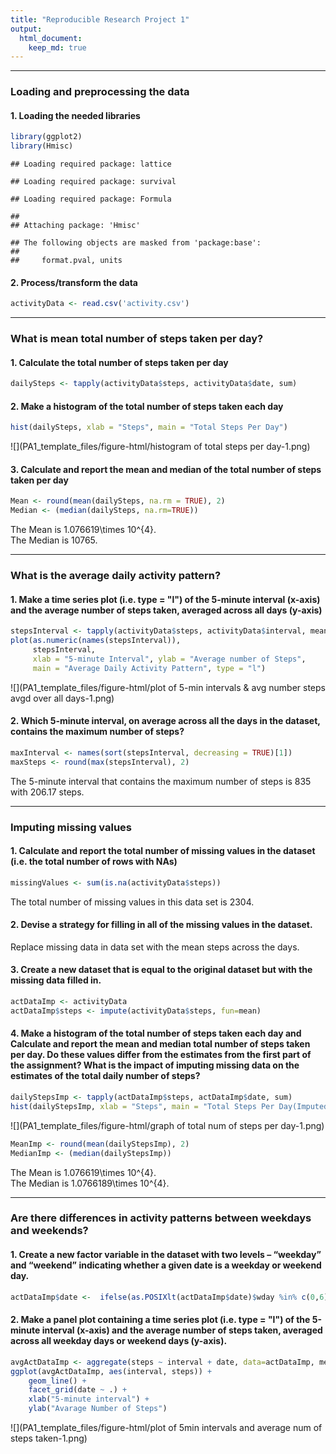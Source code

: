 ```yaml
---
title: "Reproducible Research Project 1"
output: 
  html_document:
    keep_md: true
---
```

***
### Loading and preprocessing the data
#### 1. Loading the needed libraries

```r
library(ggplot2)
library(Hmisc)
```

```
## Loading required package: lattice
```

```
## Loading required package: survival
```

```
## Loading required package: Formula
```

```
## 
## Attaching package: 'Hmisc'
```

```
## The following objects are masked from 'package:base':
## 
##     format.pval, units
```

#### 2. Process/transform the data

```r
activityData <- read.csv('activity.csv')
```
***
### What is mean total number of steps taken per day?
#### 1. Calculate the total number of steps taken per day

```r
dailySteps <- tapply(activityData$steps, activityData$date, sum)
```

#### 2. Make a histogram of the total number of steps taken each day

```r
hist(dailySteps, xlab = "Steps", main = "Total Steps Per Day")
```

![](PA1_template_files/figure-html/histogram of total steps per day-1.png)<!-- -->

#### 3. Calculate and report the mean and median of the total number of steps taken per day

```r
Mean <- round(mean(dailySteps, na.rm = TRUE), 2)
Median <- (median(dailySteps, na.rm=TRUE))
```
The Mean is 1.076619\times 10^{4}. <br />
The Median is 10765.

***
### What is the average daily activity pattern?
#### 1. Make a time series plot (i.e. type = "l") of the 5-minute interval (x-axis) and the average number of steps taken, averaged across all days (y-axis)

```r
stepsInterval <- tapply(activityData$steps, activityData$interval, mean, na.rm = TRUE)
plot(as.numeric(names(stepsInterval)), 
     stepsInterval, 
     xlab = "5-minute Interval", ylab = "Average number of Steps", 
     main = "Average Daily Activity Pattern", type = "l")
```

![](PA1_template_files/figure-html/plot of 5-min intervals & avg number steps avgd over all days-1.png)<!-- -->

#### 2. Which 5-minute interval, on average across all the days in the dataset, contains the maximum number of steps?

```r
maxInterval <- names(sort(stepsInterval, decreasing = TRUE)[1])
maxSteps <- round(max(stepsInterval), 2)
```
The 5-minute interval that contains the maximum number of steps is 835
with 206.17 steps.

***
### Imputing missing values
#### 1. Calculate and report the total number of missing values in the dataset (i.e. the total number of rows with NAs)

```r
missingValues <- sum(is.na(activityData$steps))
```
The total number of missing values in this data set is 2304.

#### 2. Devise a strategy for filling in all of the missing values in the dataset.
Replace missing data in data set with the mean steps across the days.

#### 3. Create a new dataset that is equal to the original dataset but with the missing data filled in.

```r
actDataImp <- activityData
actDataImp$steps <- impute(activityData$steps, fun=mean)
```

#### 4. Make a histogram of the total number of steps taken each day and Calculate and report the mean and median total number of steps taken per day. Do these values differ from the estimates from the first part of the assignment? What is the impact of imputing missing data on the estimates of the total daily number of steps?

```r
dailyStepsImp <- tapply(actDataImp$steps, actDataImp$date, sum)
hist(dailyStepsImp, xlab = "Steps", main = "Total Steps Per Day(Imputed data)")
```

![](PA1_template_files/figure-html/graph of total num of steps per day-1.png)<!-- -->


```r
MeanImp <- round(mean(dailyStepsImp), 2)
MedianImp <- (median(dailyStepsImp))
```
The Mean is 1.076619\times 10^{4}. <br />
The Median is 1.0766189\times 10^{4}.

***
### Are there differences in activity patterns between weekdays and weekends?
#### 1. Create a new factor variable in the dataset with two levels – “weekday” and “weekend” indicating whether a given date is a weekday or weekend day.

```r
actDataImp$date <-  ifelse(as.POSIXlt(actDataImp$date)$wday %in% c(0,6), 'weekend', 'weekday')
```

#### 2. Make a panel plot containing a time series plot (i.e. type = "l") of the 5-minute interval (x-axis) and the average number of steps taken, averaged across all weekday days or weekend days (y-axis).

```r
avgActDataImp <- aggregate(steps ~ interval + date, data=actDataImp, mean)
ggplot(avgActDataImp, aes(interval, steps)) + 
    geom_line() + 
    facet_grid(date ~ .) +
    xlab("5-minute interval") + 
    ylab("Avarage Number of Steps")
```

![](PA1_template_files/figure-html/plot of 5min intervals and average num of steps taken-1.png)<!-- -->







